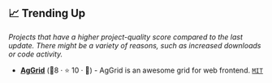 ## 📈 Trending Up

_Projects that have a higher project-quality score compared to the last update. There might be a variety of reasons, such as increased downloads or code activity._

- <b><a href="https://share.streamlit.io/pablocfonseca/streamlit-aggrid/main/example.py">AgGrid</a></b> (🥉8 ·  ⭐ 10 · 🐣) - AgGrid is an awesome grid for web frontend. <code><a href="http://bit.ly/34MBwT8">MIT</a></code>


